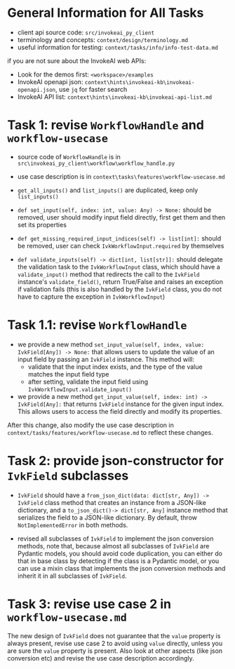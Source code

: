 # General Information for All Tasks

- client api source code: `src/invokeai_py_client`
- terminology and concepts: `context/design/terminology.md`
- useful information for testing: `context/tasks/info/info-test-data.md`

if you are not sure about the InvokeAI web APIs:
- Look for the demos first: `<workspace>/examples`
- InvokeAI openapi json: `context\hints\invokeai-kb\invokeai-openapi.json`, use `jq` for faster search
- InvokeAI API list: `context\hints\invokeai-kb\invokeai-api-list.md`

# Task 1: revise `WorkflowHandle` and `workflow-usecase`

- source code of `WorkflowHandle` is in `src\invokeai_py_client\workflow\workflow_handle.py`
- use case description is in `context\tasks\features\workflow-usecase.md`

- `get_all_inputs()` and `list_inputs()` are duplicated, keep only `list_inputs()`
- `def set_input(self, index: int, value: Any) -> None:` should be removed, user should modify input field directly, first get them and then set its properties
- `def get_missing_required_input_indices(self) -> list[int]:` should be removed, user can check `IvkWorkflowInput.required` by themselves
- `def validate_inputs(self) -> dict[int, list[str]]:` should delegate the validation task to the `IvkWorkflowInput` class, which should have a `validate_input()` method that redirects the call to the `IvkField` instance's `validate_field()`, return True/False and raises an exception if validation fails (this is also handled by the `IvkField` class, you do not have to capture the exception in `IvkWorkflowInput`)

# Task 1.1: revise `WorkflowHandle`

- we provide a new method `set_input_value(self, index, value: IvkField[Any]) -> None:` that allows users to update the value of an input field by passing an `IvkField` instance. This method will:
  - validate that the input index exists, and the type of the value matches the input field type
  - after setting, validate the input field using `IvkWorkflowInput.validate_input()`
- we provide a new method `get_input_value(self, index: int) -> IvkField[Any]:` that returns `IvkField` instance for the given input index. This allows users to access the field directly and modify its properties. 

After this change, also modify the use case description in `context/tasks/features/workflow-usecase.md` to reflect these changes.

# Task 2: provide json-constructor for `IvkField` subclasses

- `IvkField` should have a `from_json_dict(data: dict[str, Any]) -> IvkField` class method that creates an instance from a JSON-like dictionary, and a `to_json_dict()-> dict[str, Any]` instance method that serializes the field to a JSON-like dictionary. By default, throw `NotImplementedError` in both methods.

- revised all subclasses of `IvkField` to implement the json conversion methods, note that, because almost all subclasses of `IvkField` are Pydantic models, you should avoid code duplication, you can either do that in base class by detecting if the class is a Pydantic model, or you can use a mixin class that implements the json conversion methods and inherit it in all subclasses of `IvkField`.

# Task 3: revise use case 2 in `workflow-usecase.md`

The new design of `IvkField` does not guarantee that the `value` property is always present, revise use case 2 to avoid using `value` directly, unless you are sure the `value` property is present. Also look at other aspects (like json conversion etc) and revise the use case description accordingly.
